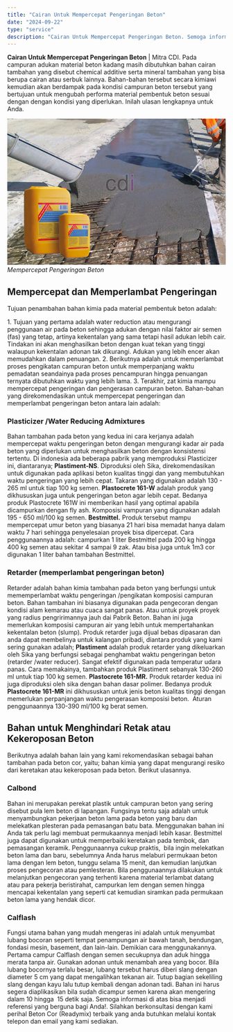 ```yaml
---
title: "Cairan Untuk Mempercepat Pengeringan Beton"
date: "2024-09-22"
type: "service"
description: "Cairan Untuk Mempercepat Pengeringan Beton. Semoga informasi di atas bisa menjadi referensi yang berguna bagi Anda!. Silahkan berkonsultasi dengan kami perih..."
---
```


**Cairan Untuk Mempercepat Pengeringan Beton** | Mitra CDI. Pada campuran adukan material beton kadang masih dibutuhkan bahan cairan tambahan yang disebut chemical additive serta mineral tambahan yang bisa berupa cairan atau serbuk lainnya. Bahan-bahan tersebut secara kimiawi kemudian akan berdampak pada kondisi campuran beton tersebut yang bertujuan untuk mengubah performa material pembentuk beton sesuai dengan dengan kondisi yang diperlukan. Inilah ulasan lengkapnya untuk Anda.

![CairanUntuk Mempercepat Pengeringan Beton](/images/blog/bahan-tambahan-pada-beton.jpg)
*Mempercepat Pengeringan Beton*

 ## Mempercepat dan Memperlambat Pengeringan
    
Tujuan penambahan bahan kimia pada material pembentuk beton adalah:

1\. Tujuan yang pertama adalah water reduction atau mengurangi penggunaan air pada beton sehingga adukan dengan nilai faktor air semen (fas) yang tetap, artinya kekentalan yang sama tetapi hasil adukan lebih cair. Tindakan ini akan menghasilkan beton dengan kuat tekan yang tinggi walaupun kekentalan adonan tak dikurangi. Adukan yang lebih encer akan memudahkan dalam penuangan.
2\. Berikutnya adalah untuk memperlambat proses pengikatan campuran beton untuk memperpanjang waktu pemadatan seandainya pada proses pencampuran hingga penuangan ternyata dibutuhkan waktu yang lebih lama.
3\. Terakhir, zat kimia mampu mempercepat pengeringan dan pengerasan campuran beton.
Bahan-bahan yang direkomendasikan untuk mempercepat pengeringan dan memperlambat pengeringan beton antara lain adalah:

### Plasticizer /Water Reducing Admixtures
    
Bahan tambahan pada beton yang kedua ini cara kerjanya adalah mempercepat waktu pengeringan beton dengan mengurangi kadar air pada beton yang diperlukan untuk menghasilkan beton dengan konsistensi tertentu. Di indonesia ada beberapa pabrik yang memproduksi Plasticizer ini, diantaranya; **Plastiment-NS**. Diproduksi oleh Sika, direkomendasikan untuk digunakan pada aplikasi beton kualitas tinggi dan yang membutuhkan waktu pengeringan yang lebih cepat. Takaran yang digunakan adalah 130 - 265 ml untuk tiap 100 kg semen. **Plastocrete 161-W** adalah produk yang dikhususkan juga untuk pengeringan beton agar lebih cepat. Bedanya produk Plastocrete 161W ini memberikan hasil yang optimal apabila dicampurkan dengan fly ash. Komposisi vampuran yang digunakan adalah 195 - 650 ml/100 kg semen. **Bestmittel.** Produk tersebut mampu mempercepat umur beton yang biasanya 21 hari bisa memadat hanya dalam waktu 7 hari sehingga penyelesaian proyek bisa dipercepat. Cara penggunaannya adalah: campurkan 1 liter Bestmittel pada 200 kg hingga 400 kg semen atau sekitar 4 sampai 9 zak. Atau bisa juga untuk 1m3 cor digunakan 1 liter bahan tambahan Bestmittel.

### Retarder (memperlambat pengeringan beton)
    
Retarder adalah bahan kimia tambahan pada beton yang berfungsi untuk mememperlambat waktu pengeringan /pengikatan komposisi campuran beton. Bahan tambahan ini biasanya digunakan pada pengecoran dengan kondisi alam kemarau atau cuaca sangat panas. Atau untuk proyek proyek yang radius pengririmannya jauh dai Pabrik Beton. Bahan ini juga memerlukan komposisi campuran air yang lebih untuk mempertahankan kekentalan beton (slump). Produk retarder juga dijual bebas dipasaran dan anda dapat membelinya untuk kalangan pribadi, diantara produk yang kami sering gunakan adalah; **Plastiment** adalah produk retarder yang dikeluarkan oleh Sika yang berfungsi sebagai penghambat waktu pengeringan beton (retarder /water reducer). Sangat efektif digunakan pada temperatur udara panas. Cara memakainya, tambahkan produk Plastiment sebanyak 130-260 ml untuk tiap 100 kg semen. **Plastocrete 161-MR.** Produk retarder kedua ini juga diproduksi oleh sika dengan bahan dasar polimer. Bedanya produk **Plastocrete 161-MR** ini dikhususkan untuk jenis beton kualitas tinggi dengan memerlukan perpanjangan waktu pengerasan komposisi beton.  Aturan penggunaannya 130-390 ml/100 kg berat semen.

 ## Bahan untuk Menghindari Retak atau Kekeroposan Beton
    
Berikutnya adalah bahan lain yang kami rekomendasikan sebagai bahan tambahan pada beton cor, yaitu; bahan kimia yang dapat mengurangi resiko dari keretakan atau kekeroposan pada beton. Berikut ulasannya.

### Calbond
    
Bahan ini merupakan perekat plastik untuk campuran beton yang sering disebut pula lem beton di lapangan. Fungsinya tentu saja adalah untuk menyambungkan pekerjaan beton lama pada beton yang baru dan melekatkan plesteran pada pemasangan batu bata. Menggunakan bahan ini Anda tak perlu lagi membuat permukaannya menjadi lebih kasar. Bestmittel juga dapat digunakan untuk memperbaiki keretakan pada tembok, dan pemasangan keramik.
Penggunaannya cukup praktis,  bila ingin melekatkan beton lama dan baru, sebelumnya Anda harus melaburi permukaan beton lama dengan lem beton, tunggu selama 15 menit, dan kemudian lanjutkan proses pengecoran atau pemlesteran. Bila penggunaannya dilakukan untuk melanjutkan pengecoran yang terhenti karena material terlambat datang atau para pekerja beristirahat, campurkan lem dengan semen hingga mencapai kekentalan yang seperti cat kemudian siramkan pada permukaan beton lama yang hendak dicor.

### Calflash
    
Fungsi utama bahan yang mudah mengeras ini adalah untuk menyumbat lubang bocoran seperti tempat penampungan air bawah tanah, bendungan, fondasi mesin, basement, dan lain-lain. Demikian cara menggunakannya. Pertama campur Calflash dengan semen secukupnya dan aduk hingga merata tanpa air. Gunakan adonan untuk menambah area yang bocor. Bila lubang bocornya terlalu besar, lubang tersebut harus diberi slang dengan diameter 5 cm yang dapat mengalihkan tekanan air. Tutup bagian sekeliling slang dengan kayu lalu tutup kembali dengan adonan tadi. Bahan ini harus segera diaplikasikan bila sudah dicampur semen karena akan mengering dalam 10 hingga  15 detik saja.
Semoga informasi di atas bisa menjadi referensi yang berguna bagi Anda!. Silahkan berkonsultasi dengan kami perihal Beton Cor (Readymix) terbaik yang anda butuhkan melalui kontak telepon dan email yang kami sediakan.
